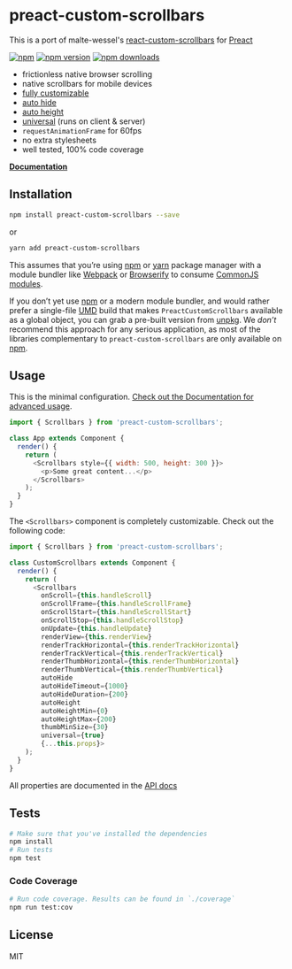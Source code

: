 preact-custom-scrollbars
=========================

This is a port of malte-wessel's  [react-custom-scrollbars](https://github.com/malte-wessel/react-custom-scrollbars) for [Preact](https://github.com/developit/preact)


[![npm](https://img.shields.io/badge/npm-preact--custom--scrollbars-brightgreen.svg?style=flat-square)](https://www.npmjs.com/package/preact-custom-scrollbars)
[![npm version](https://img.shields.io/npm/v/preact-custom-scrollbars.svg?style=flat-square)](https://www.npmjs.com/package/preact-custom-scrollbars)
[![npm downloads](https://img.shields.io/npm/dm/preact-custom-scrollbars.svg?style=flat-square)](https://www.npmjs.com/package/preact-custom-scrollbars)

* frictionless native browser scrolling
* native scrollbars for mobile devices
* [fully customizable](https://github.com/lucafalasco/preact-custom-scrollbars/blob/master/docs/customization.md)
* [auto hide](https://github.com/lucafalasco/preact-custom-scrollbars/blob/master/docs/usage.md#auto-hide)
* [auto height](https://github.com/lucafalasco/preact-custom-scrollbars/blob/master/docs/usage.md#auto-height)
* [universal](https://github.com/lucafalasco/preact-custom-scrollbars/blob/master/docs/usage.md#universal-rendering) (runs on client & server)
* `requestAnimationFrame` for 60fps
* no extra stylesheets
* well tested, 100% code coverage

**[Documentation](https://github.com/lucafalasco/preact-custom-scrollbars/tree/master/docs)**

## Installation
```bash
npm install preact-custom-scrollbars --save
```
or
```bash
yarn add preact-custom-scrollbars
```

This assumes that you’re using [npm](http://npmjs.com/) or [yarn](https://yarnpkg.com/lang/en/) package manager with a module bundler like [Webpack](http://webpack.github.io) or [Browserify](http://browserify.org/) to consume [CommonJS modules](http://webpack.github.io/docs/commonjs.html).

If you don’t yet use [npm](http://npmjs.com/) or a modern module bundler, and would rather prefer a single-file [UMD](https://github.com/umdjs/umd) build that makes `PreactCustomScrollbars` available as a global object, you can grab a pre-built version from [unpkg](https://unpkg.com/preact-custom-scrollbars/dist/preact-custom-scrollbars.js). We *don’t* recommend this approach for any serious application, as most of the libraries complementary to `preact-custom-scrollbars` are only available on [npm](http://npmjs.com/).

## Usage

This is the minimal configuration. [Check out the Documentation for advanced usage](https://github.com/lucafalasco/preact-custom-scrollbars/tree/master/docs).

```javascript
import { Scrollbars } from 'preact-custom-scrollbars';

class App extends Component {
  render() {
    return (
      <Scrollbars style={{ width: 500, height: 300 }}>
        <p>Some great content...</p>
      </Scrollbars>
    );
  }
}
```

The `<Scrollbars>` component is completely customizable. Check out the following code:

```javascript
import { Scrollbars } from 'preact-custom-scrollbars';

class CustomScrollbars extends Component {
  render() {
    return (
      <Scrollbars
        onScroll={this.handleScroll}
        onScrollFrame={this.handleScrollFrame}
        onScrollStart={this.handleScrollStart}
        onScrollStop={this.handleScrollStop}
        onUpdate={this.handleUpdate}
        renderView={this.renderView}
        renderTrackHorizontal={this.renderTrackHorizontal}
        renderTrackVertical={this.renderTrackVertical}
        renderThumbHorizontal={this.renderThumbHorizontal}
        renderThumbVertical={this.renderThumbVertical}
        autoHide
        autoHideTimeout={1000}
        autoHideDuration={200}
        autoHeight
        autoHeightMin={0}
        autoHeightMax={200}
        thumbMinSize={30}
        universal={true}
        {...this.props}>
    );
  }
}
```

All properties are documented in the [API docs](https://github.com/lucafalasco/preact-custom-scrollbars/blob/master/docs/API.md)

## Tests
```bash
# Make sure that you've installed the dependencies
npm install
# Run tests
npm test
```

### Code Coverage
```bash
# Run code coverage. Results can be found in `./coverage`
npm run test:cov
```


## License

MIT
